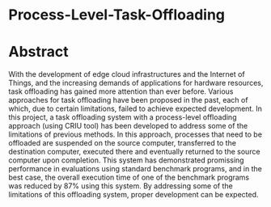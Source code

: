 # Process-Level-Task-Offloading

# Abstract

With the development of edge cloud infrastructures and the Internet of Things, and the increasing demands of applications for hardware resources, task offloading has gained more attention than ever before. Various approaches for task offloading have been proposed in the past, each of which, due to certain limitations, failed to achieve expected development. In this project, a task offloading system with a process-level offloading approach (using CRIU tool) has been developed to address some of the limitations of previous methods. In this approach, processes that need to be offloaded are suspended on the source computer, transferred to the destination computer, executed there and eventually returned to the source computer upon completion. This system has demonstrated promissing performance in evaluations using standard benchmark programs, and in the best case, the overall execution time of one of the benchmark programs was reduced by 87% using this system. By addressing some of the limitations of this offloading system, proper development can be expected. 
